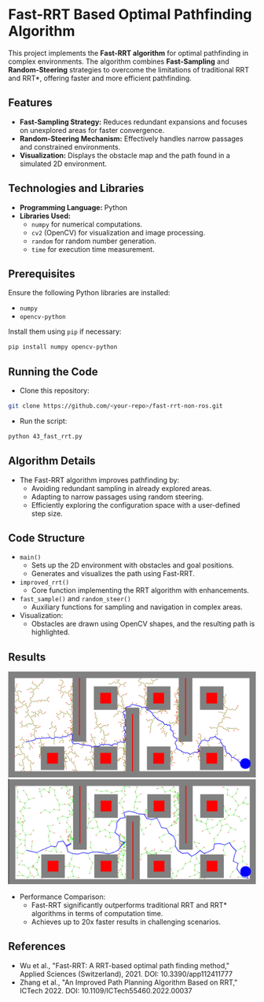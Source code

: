 # Fast-RRT Based Optimal Pathfinding Algorithm

This project implements the **Fast-RRT algorithm** for optimal pathfinding in complex environments. The algorithm combines **Fast-Sampling** and **Random-Steering** strategies to overcome the limitations of traditional RRT and RRT*, offering faster and more efficient pathfinding.

## Features
- **Fast-Sampling Strategy:** Reduces redundant expansions and focuses on unexplored areas for faster convergence.
- **Random-Steering Mechanism:** Effectively handles narrow passages and constrained environments.
- **Visualization:** Displays the obstacle map and the path found in a simulated 2D environment.

## Technologies and Libraries
- **Programming Language:** Python
- **Libraries Used:**
  - `numpy` for numerical computations.
  - `cv2` (OpenCV) for visualization and image processing.
  - `random` for random number generation.
  - `time` for execution time measurement.

## Prerequisites
Ensure the following Python libraries are installed:
- `numpy`
- `opencv-python`

Install them using `pip` if necessary:
```bash
pip install numpy opencv-python
```
## Running the Code
- Clone this repository:
```bash
git clone https://github.com/<your-repo>/fast-rrt-non-ros.git
```
- Run the script:
```bash
python 43_fast_rrt.py
```
## Algorithm Details
- The Fast-RRT algorithm improves pathfinding by:
  - Avoiding redundant sampling in already explored areas.
  - Adapting to narrow passages using random steering.
  - Efficiently exploring the configuration space with a user-defined step size.
## Code Structure
 - `main()`
   - Sets up the 2D environment with obstacles and goal positions.
   - Generates and visualizes the path using Fast-RRT.
- `improved_rrt()`
   - Core function implementing the RRT algorithm with enhancements.
- `fast_sample()` and `random_steer()`
   - Auxiliary functions for sampling and navigation in complex areas.
- Visualization:
   - Obstacles are drawn using OpenCV shapes, and the resulting path is highlighted.
## Results
![Alt Text](Screenshot_2024-05-09_234624.png)
![Alt Text](Screenshot_2024-05-11_065125.png)
- Performance Comparison:
   - Fast-RRT significantly outperforms traditional RRT and RRT* algorithms in terms of computation time.
   - Achieves up to 20x faster results in challenging scenarios.
## References
- Wu et al., "Fast-RRT: A RRT-based optimal path finding method," Applied Sciences (Switzerland), 2021. DOI: 10.3390/app112411777
- Zhang et al., "An Improved Path Planning Algorithm Based on RRT," ICTech 2022. DOI: 10.1109/ICTech55460.2022.00037
